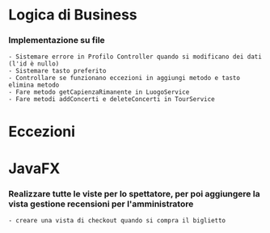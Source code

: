 # Logica di Business
### Implementazione su file
	- Sistemare errore in Profilo Controller quando si modificano dei dati (l'id è nullo)
	- Sistemare tasto preferito
	- Controllare se funzionano eccezioni in aggiungi metodo e tasto elimina metodo
	- Fare metodo getCapienzaRimanente in LuogoService
	- Fare metodi addConcerti e deleteConcerti in TourService
	
# Eccezioni
		
# JavaFX
### Realizzare tutte le viste per lo spettatore, per poi aggiungere la vista gestione recensioni per l'amministratore
	- creare una vista di checkout quando si compra il biglietto